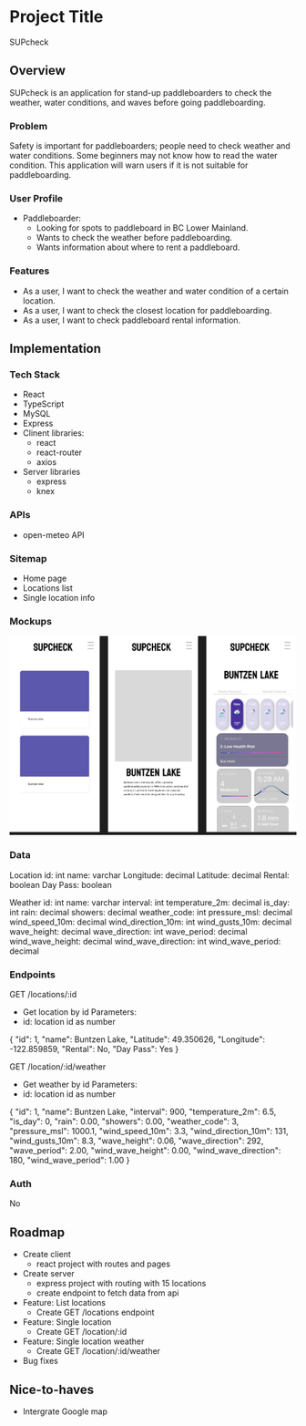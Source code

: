 # Project Title
SUPcheck
## Overview

SUPcheck is an application for stand-up paddleboarders to check the weather, water conditions, and waves before going paddleboarding.

### Problem

Safety is important for paddleboarders; people need to check weather and water conditions. Some beginners may not know how to read the water condition. This application will warn users if it is not suitable for paddleboarding.

### User Profile

- Paddleboarder:
    - Looking for spots to paddleboard in BC Lower Mainland.
    - Wants to check the weather before paddleboarding.
    - Wants information about where to rent a paddleboard.

### Features

- As a user, I want to check the weather and water condition of a certain location.
- As a user, I want to check the closest location for paddleboarding.
- As a user, I want to check paddleboard rental information.

## Implementation

### Tech Stack

- React
- TypeScript
- MySQL
- Express
- Clinent libraries:
    - react
    - react-router
    - axios
- Server libraries
    - express
    - knex

### APIs

- open-meteo API

### Sitemap

- Home page
- Locations list
- Single location info

### Mockups

![Mockups](./mock-up.png)

### Data
Location
id: int
name: varchar
Longitude: decimal
Latitude: decimal
Rental: boolean
Day Pass: boolean

Weather
id: int
name: varchar
interval: int
temperature_2m: decimal
is_day: int
rain: decimal
showers: decimal
weather_code: int
pressure_msl: decimal
wind_speed_10m: decimal
wind_direction_10m: int
wind_gusts_10m: decimal
wave_height: decimal
wave_direction: int
wave_period: decimal
wind_wave_height: decimal
wind_wave_direction: int
wind_wave_period: decimal


### Endpoints

GET /locations/:id
- Get location by id
Parameters:
- id: location id as number

{
    "id": 1,
    "name": Buntzen Lake,
    "Latitude": 49.350626,
    "Longitude": -122.859859,
    "Rental": No,
    "Day Pass": Yes
}

GET /location/:id/weather
- Get weather by id
Parameters:
- id: location id as number

{
    "id": 1,
    "name": Buntzen Lake,
    "interval": 900,
    "temperature_2m": 6.5,
    "is_day": 0,
    "rain": 0.00,
    "showers": 0.00,
    "weather_code": 3,
    "pressure_msl": 1000.1,
    "wind_speed_10m": 3.3,
    "wind_direction_10m": 131,
    "wind_gusts_10m": 8.3,
    "wave_height": 0.06,
    "wave_direction": 292,
    "wave_period": 2.00,
    "wind_wave_height": 0.00,
    "wind_wave_direction": 180,
    "wind_wave_period": 1.00
}
### Auth

No

## Roadmap

- Create client
    - react project with routes and pages
- Create server
    - express project with routing with 15 locations
    - create endpoint to fetch data from api
- Feature: List locations 
    - Create GET /locations endpoint
- Feature: Single location
    - Create GET /location/:id
- Feature: Single location weather
    - Create GET /location/:id/weather
- Bug fixes
## Nice-to-haves
- Intergrate Google map 

